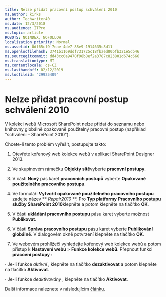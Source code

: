 ```yaml
---
title: Nelze přidat pracovní postup schválení 2010
ms.author: kirks
author: Techwriter40
ms.date: 12/3/2018
ms.audience: ITPro
ms.topic: article
ROBOTS: NOINDEX, NOFOLLOW
localization_priority: Normal
ms.assetid: 0df65cf9-7eae-4de7-88e9-1914635c8d11
ms.openlocfilehash: 3741b1169ddf731725c18fbaed80bfb321e5db46
ms.sourcegitcommit: dd43cc0a9470f98b8ef2a3787c823801d674c666
ms.translationtype: MT
ms.contentlocale: cs-CZ
ms.lasthandoff: 02/12/2019
ms.locfileid: "29925409"
---
```

# <a name="unable-to-add-2010-approval-workflow"></a>Nelze přidat pracovní postup schválení 2010

V kolekci webů Microsoft SharePoint nelze přidat do seznamu nebo knihovny globálně opakovaně použitelný pracovní postup (například "schválení – SharePoint 2010").
  
Chcete-li tento problém vyřešit, postupujte takto: 
  
1. Otevřete kořenový web kolekce webů v aplikaci SharePoint Designer 2013.
  
2. Ve skupinovém rámečku **Objekty sítě**vyberte **pracovní postupy**. 
  
3. V části **Nový** pás karet **pracovních postupů** vyberte **Opakovaně použitelného pracovního postupu**. 
  
4. Ve formuláři **Vytvořit opakovaně použitelného pracovního postupu** zadejte název ** *Repair2010* **. Pro **Typ platformy** **Pracovního postupu služby SharePoint 2010**klepněte a potom klepněte na tlačítko **OK**. 
  
1. V části **ukládání** **pracovního postupu** pásu karet vyberte možnost **Publikovat**. 
  
2. V části **Správa** **pracovního postupu** pásu karet vyberte **Publikování globálně**. V dialogovém okně potvrzení klepněte na tlačítko **OK**. 
  
3. Ve webovém prohlížeči vyhledejte kořenový web kolekce webů a potom přístup k **Nastavení webu** \> **Funkce kolekce webů**. Přepnout funkci **pracovní postupy** : 
  
· Je-li funkce *aktivní* , klepněte na tlačítko **dezaktivovat** a potom klepněte na tlačítko **Aktivovat**. 
  
· Je-li funkce *deaktivovány* , klepněte na tlačítko **Aktivovat**. 
  
Další informace naleznete v následujícím [článku](https://go.microsoft.com/fwlink/?linkid=2047770&amp;clcid=0x409).
  

